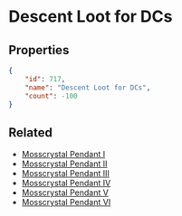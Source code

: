 # Descent Loot for DCs

<no description available>

## Properties

```json
{
    "id": 717,
    "name": "Descent Loot for DCs",
    "count": -100
}
```

## Related

- [Mosscrystal Pendant I](../items/20513-mosscrystal-pendant-i.md)
- [Mosscrystal Pendant II](../items/20514-mosscrystal-pendant-ii.md)
- [Mosscrystal Pendant III](../items/20515-mosscrystal-pendant-iii.md)
- [Mosscrystal Pendant IV](../items/20516-mosscrystal-pendant-iv.md)
- [Mosscrystal Pendant V](../items/20517-mosscrystal-pendant-v.md)
- [Mosscrystal Pendant VI](../items/20518-mosscrystal-pendant-vi.md)

